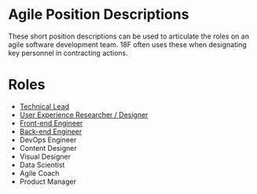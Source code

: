# Agile Position Descriptions
These short position descriptions can be used to articulate the roles on an agile software development team. 18F often uses these when designating key personnel in contracting actions. 

# Roles
- [Technical Lead](https://github.com/18F/agile_position_descriptions/blob/main/technical_lead.md)
- [User Experience Researcher / Designer](https://github.com/18F/agile_position_descriptions/blob/main/user_experience_researcher_designer.md)
- [Front-end Engineer](https://github.com/18F/agile_position_descriptions/blob/main/front_end_engineer.md)
- [Back-end Engineer](https://github.com/18F/agile_position_descriptions/blob/main/back_end_engineer.md)
- DevOps Engineer
- Content Designer
- Visual Designer
- Data Scientist
- Agile Coach
- Product Manager
